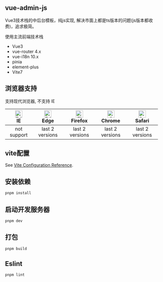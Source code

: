 ## vue-admin-js

Vue3技术栈的中后台模板，纯js实现, 解决市面上都是ts版本的问题(js版本都收费)，追求极简。

使用主流前端技术栈

* Vue3
* vue-router 4.x
* vue-i18n 10.x
* pinia
* element-plus
* Vite7

## 浏览器支持

支持现代浏览器, 不支持 IE

| [<img src="https://raw.githubusercontent.com/alrra/browser-logos/master/src/edge/edge_48x48.png" alt=" Edge" width="24px" height="24px" />](http://godban.github.io/browsers-support-badges/)</br>IE | [<img src="https://raw.githubusercontent.com/alrra/browser-logos/master/src/edge/edge_48x48.png" alt=" Edge" width="24px" height="24px" />](http://godban.github.io/browsers-support-badges/)</br>Edge | [<img src="https://raw.githubusercontent.com/alrra/browser-logos/master/src/firefox/firefox_48x48.png" alt="Firefox" width="24px" height="24px" />](http://godban.github.io/browsers-support-badges/)</br>Firefox | [<img src="https://raw.githubusercontent.com/alrra/browser-logos/master/src/chrome/chrome_48x48.png" alt="Chrome" width="24px" height="24px" />](http://godban.github.io/browsers-support-badges/)</br>Chrome | [<img src="https://raw.githubusercontent.com/alrra/browser-logos/master/src/safari/safari_48x48.png" alt="Safari" width="24px" height="24px" />](http://godban.github.io/browsers-support-badges/)</br>Safari |
| :-: | :-: | :-: | :-: | :-: |
| not support | last 2 versions | last 2 versions | last 2 versions | last 2 versions |

## vite配置

See [Vite Configuration Reference](https://vitejs.dev/config/).

## 安装依赖

```sh
pnpm install
```

## 启动开发服务器

```sh
pnpm dev
```

## 打包

```sh
pnpm build
```

## Eslint

```sh
pnpm lint
```
